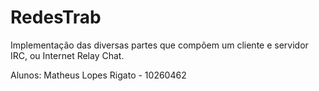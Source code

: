 # RedesTrab
Implementação das diversas partes que compõem um cliente e servidor IRC, ou Internet Relay Chat.

Alunos:
Matheus Lopes Rigato - 10260462
